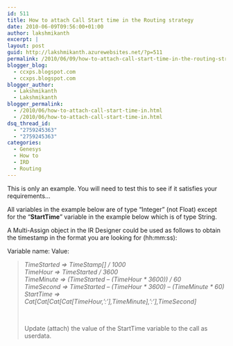 ```yaml
---
id: 511
title: How to attach Call Start time in the Routing strategy
date: 2010-06-09T09:56:00+01:00
author: lakshmikanth
excerpt: |
layout: post
guid: http://lakshmikanth.azurewebsites.net/?p=511
permalink: /2010/06/09/how-to-attach-call-start-time-in-the-routing-strategy/
blogger_blog:
  - ccxps.blogspot.com
  - ccxps.blogspot.com
blogger_author:
  - Lakshmikanth
  - Lakshmikanth
blogger_permalink:
  - /2010/06/how-to-attach-call-start-time-in.html
  - /2010/06/how-to-attach-call-start-time-in.html
dsq_thread_id:
  - "2759245363"
  - "2759245363"
categories:
  - Genesys
  - How to
  - IRD
  - Routing
---
```

This is only an example. You will need to test this to see if it satisfies your requirements&#8230;

All variables in the example below are of type &#8220;Integer&#8221; (not Float) except for the &#8220;**StartTime**&#8221; variable in the example below which is of type String. 

A Multi-Assign object in the IR Designer could be used as follows to obtain the timestamp in the format you are looking for (hh:mm:ss): 

Variable name: Value: 

> _TimeStarted => TimeStamp[] / 1000  
> TimeHour => TimeStarted / 3600  
> TimeMinute => (TimeStarted &#8211; (TimeHour * 3600)) / 60  
> TimeSecond => TimeStarted &#8211; (TimeHour \* 3600) &#8211; (TimeMinute \* 60)  
> StartTime => Cat[Cat[Cat[Cat[TimeHour,&#8217;:&#8217;],TimeMinute],&#8217;:&#8217;],TimeSecond]_
> 
>  
> 
> Update (attach) the value of the StartTime variable to the call as userdata.